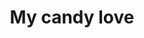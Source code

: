---
layout: project
primary: true
show: true
title: "My candy love"
order: 3
short_description: "A game of love and flirting for girls!"
website: "http://www.mycandylove.com/accueil.html"
types: 
  - "game"
  - "website"
platforms:
  - "android"
  - "ios"
  - "web"
technologies:
  - "PHP"
  - "Twig"
  - "Javascript ES5"
  - "Google Closure"
  - "RaphaelJS"
  - "HTML/CSS"
  - "MySQL"
images:
  - "mycandylove.jpg"
videos:
  - "https://www.youtube.com/watch?v=Zv6ThHqg4Yk"
---